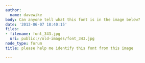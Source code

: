 ```yaml
---
author:
  name: davewike
body: Can anyone tell what this font is in the image below?
date: '2013-06-07 18:40:15'
files:
- filename: font_343.jpg
  uri: public://old-images/font_343.jpg
node_type: forum
title: please help me identify this font from this image

---
```

